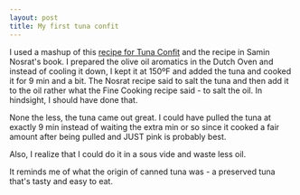 ```yaml
---
layout: post
title: My first tuna confit
---
```

I used a mashup of this [recipe for Tuna Confit](/food/recipe_list/Recipes/Master%20Recipe%20for%20Tuna%20Confit.html) and the recipe in Samin Nosrat's book. I prepared the olive oil aromatics in the Dutch Oven and instead of cooling it down, I kept it at 150ºF and added the tuna and cooked it for 9 min and a bit. The Nosrat recipe said to salt the tuna and then add it to the oil rather what the Fine Cooking recipe said - to salt the oil. In hindsight, I should have done that.

None the less, the tuna came out great. I could have pulled the tuna at exactly 9 min instead of waiting the extra min or so since it cooked a fair amount after being pulled and JUST pink is probably best.

Also, I realize that I could do it in a sous vide and waste less oil.

It reminds me of what the origin of canned tuna was - a preserved tuna that's tasty and easy to eat.